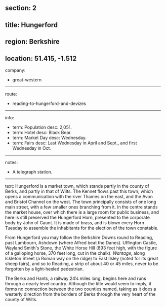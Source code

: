section: 2
----
title: Hungerford
----
region: Berkshire
----
location: 51.415, -1.512
----
company:
- great-western
----
route:
- reading-to-hungerford-and-devizes
----
info:
- term: Population
  desc: 2,051.
- term: Hotel
  desc: Black Bear.
- term: Market Day
  desc: Wednesday.
- term: Fairs
  desc: Last Wednesday in April and Sept., and first Wednesday in Oct.
----
notes:
- A telegraph station.
----
text: Hungerford is a market town, which stands partly in the county of Berks, and partly in that of Wilts. The Kennet flows past this town, which opens a communication with the river Thames on the east, and the Avon and Bristol Channel on the west. The town principally consists of one long main street, with a few smaller ones branching from it. In the centre stands the market house, over which there is a large room for public business, and here is still preserved the Hungerford Horn, presented to the corporate body by John of Gaunt. It is made of brass, and is blown every Horn Tuesday to assemble the inhabitants for the election of the town constable.

From Hungerford you may follow the Berkshire Downs round to Reading, past Lambourn, Ashdown (where Alfred beat the Danes). Uffington Castle, Wayland Smith's Stone, the White Horse Hill (893 feet high, with the figure of a galloping horse, 370 feet long, cut in the chalk). *Wantage*, along Ickleton Street (a Roman way on the ridge) to East Ilsley (noted for its great sheep fairs), and so to Reading, a strip of about 40 or 45 miles, never to be forgotten by a light-heeled pedestrian.

The Berks and Hants, a railway 24¼ miles long, begins here and runs through a nearly level country. Although the title would seem to imply, it forms no connection between the two counties named, taking as it does a westerly direction from the borders of Berks through the very heart of the county of Wilts.
